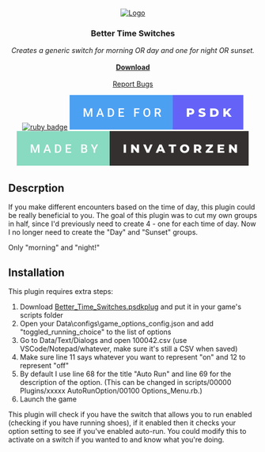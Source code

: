 <!-- PROJECT LOGO -->
<br />
<div align="center">
  <a href="https://github.com/invatorzen/PSDKPlugins">
    <img src="https://i.imgur.com/Q3LOc4v.png" alt="Logo" width="240" height="240">
  </a>

  <h3 align="center">Better Time Switches</h3>

  <p align="center">
    <i>Creates a generic switch for morning OR day and one for night OR sunset.</i>
    <br /> <br />
    <a href="https://github.com/invatorzen/Invatorzens_PSDKPlugins/raw/refs/heads/main/plugins/Better_Time_Switches/Better_Time_Switches.psdkplug"><strong>Download</strong></a>
    <br />
    <br />
    <a href="https://github.com/invatorzen/InvatorzenPSDKPlugins/issues">Report Bugs</a>
      
  [![ruby badge](https://forthebadge.com/images/badges/made-with-ruby.svg)](https://forthebadge.com)
  [![psdk badge](/svgs/made_for_psdk.svg)](https://gitlab.com/pokemonsdk/pokemonsdk)
  [![invatorzen badge](/svgs/made_by_invatorzen.svg)](https://github.com/invatorzen/Invatorzens_PSDKPlugins/tree/main)
  </p>
</div>

## Descrption
If you make different encounters based on the time of day, this plugin could be really beneficial to you. The goal of this plugin was to cut my own groups in half, since I'd previously need to create 4 - one for each time of day. Now I no longer need to create the "Day" and "Sunset" groups. <br>

Only "morning" and "night!"

## Installation
This plugin requires extra steps:
<ol>
  <li>Download <a href="https://github.com/invatorzen/Invatorzens_PSDKPlugins/raw/refs/heads/main/plugins/Better_Time_Switches/Better_Time_Switches.psdkplug">Better_Time_Switches.psdkplug</a> and put it in your game's scripts folder</li>
  <li>Open your Data\configs\game_options_config.json and add "toggled_running_choice" to the list of options</li>
  <li>Go to Data/Text/Dialogs and open 100042.csv (use VSCode/Notepad/whatever, make sure it's still a CSV when saved)</li>
  <li>Make sure line 11 says whatever you want to represent "on" and 12 to represent "off"</li>
  <li>By default I use line 68 for the title "Auto Run" and line 69 for the description of the option. (This can be changed in scripts/00000 Plugins/xxxxx AutoRunOption/00100 Options_Menu.rb.)</li>
  <li>Launch the game</li>
</ol>

This plugin will check if you have the switch that allows you to run enabled (checking if you have running shoes), if it enabled then it checks your option setting to see if you've enabled auto-run. You could modify this to activate on a switch if you wanted to and know what you're doing.